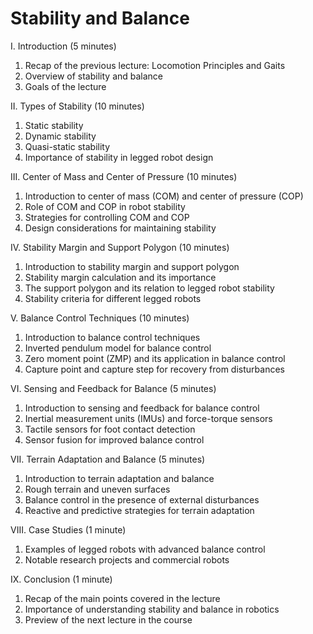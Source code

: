 # Stability and Balance

I. Introduction (5 minutes)

1. Recap of the previous lecture: Locomotion Principles and Gaits
1. Overview of stability and balance
1. Goals of the lecture

II. Types of Stability (10 minutes)

1. Static stability
1. Dynamic stability
1. Quasi-static stability
1. Importance of stability in legged robot design

III. Center of Mass and Center of Pressure (10 minutes)

1. Introduction to center of mass (COM) and center of pressure (COP)
1. Role of COM and COP in robot stability
1. Strategies for controlling COM and COP
1. Design considerations for maintaining stability

IV. Stability Margin and Support Polygon (10 minutes)

1. Introduction to stability margin and support polygon
1. Stability margin calculation and its importance
1. The support polygon and its relation to legged robot stability
1. Stability criteria for different legged robots

V. Balance Control Techniques (10 minutes)

1. Introduction to balance control techniques
1. Inverted pendulum model for balance control
1. Zero moment point (ZMP) and its application in balance control
1. Capture point and capture step for recovery from disturbances

VI. Sensing and Feedback for Balance (5 minutes)

1. Introduction to sensing and feedback for balance control
1. Inertial measurement units (IMUs) and force-torque sensors
1. Tactile sensors for foot contact detection
1. Sensor fusion for improved balance control

VII. Terrain Adaptation and Balance (5 minutes)

1. Introduction to terrain adaptation and balance
1. Rough terrain and uneven surfaces
1. Balance control in the presence of external disturbances
1. Reactive and predictive strategies for terrain adaptation

VIII. Case Studies (1 minute)

1. Examples of legged robots with advanced balance control
1. Notable research projects and commercial robots

IX. Conclusion (1 minute)

1. Recap of the main points covered in the lecture
1. Importance of understanding stability and balance in robotics
1. Preview of the next lecture in the course
